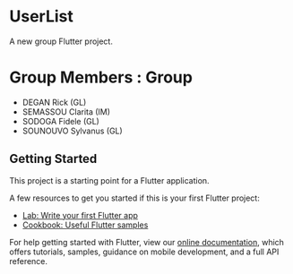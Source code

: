 # UserList

A new group Flutter project.

# Group Members : Group 

- DEGAN Rick (GL)
- SEMASSOU Clarita (IM)
- SODOGA Fidele (GL) 
- SOUNOUVO Sylvanus (GL)

## Getting Started

This project is a starting point for a Flutter application.

A few resources to get you started if this is your first Flutter project:

- [Lab: Write your first Flutter app](https://flutter.dev/docs/get-started/codelab)
- [Cookbook: Useful Flutter samples](https://flutter.dev/docs/cookbook)

For help getting started with Flutter, view our
[online documentation](https://flutter.dev/docs), which offers tutorials,
samples, guidance on mobile development, and a full API reference.
